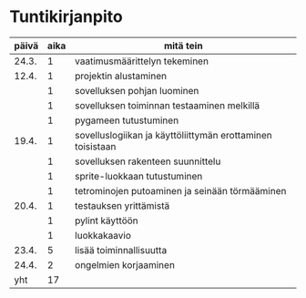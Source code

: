 # Tuntikirjanpito

päivä|aika|mitä tein
|---|---|---
|24.3.|1|vaatimusmäärittelyn tekeminen
|12.4.|1|projektin alustaminen
| |1|sovelluksen pohjan luominen
| |1|sovelluksen toiminnan testaaminen melkillä
| |1|pygameen tutustuminen
|19.4.|1|sovelluslogiikan ja käyttöliittymän erottaminen toisistaan
| |1|sovelluksen rakenteen suunnittelu
| |1|sprite-luokkaan tutustuminen
| |1|tetrominojen putoaminen ja seinään törmääminen
|20.4.|1|testauksen yrittämistä
| |1|pylint käyttöön
| |1|luokkakaavio
|23.4.|5|lisää toiminnallisuutta
|24.4.|2|ongelmien korjaaminen
|yht|17|
